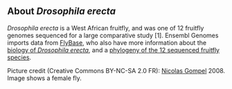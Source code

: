 About *Drosophila erecta*
-------------------------

*Drosophila erecta* is a West African fruitfly, and was one of 12
fruitfly genomes sequenced for a large comparative study \[1\]. Ensembl
Genomes imports data from [FlyBase](http://flybase.org), who also have
more information about the [biology of *Drosophila
erecta*](http://flybase.org/reports/FBsp00000092.html), and a [phylogeny
of the 12 sequenced fruitfly
species](http://flybase.org/static_pages/species/sequenced_species.html).

Picture credit (Creative Commons BY-NC-SA 2.0 FR): [Nicolas
Gompel](http://www.ibdml.univ-mrs.fr/equipes/BP_NG/Illustrations/sequenced%20Drosophila%20species.html)
2008. Image shows a female fly.
